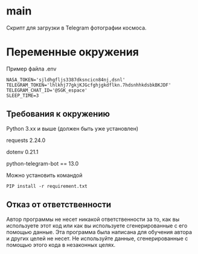 # main
Скрипт для загрузки в Telegram фотографии космоса.

# Переменные окружения
Пример файла .env
``` 
NASA_TOKEN='sjldhgfljs3387dksncicn84nj,dsnl'
TELEGRAM_TOKEN='lhlkhj77gkjKJGcfghjgkdflkn.7hdsnhhkdsbkBKJDF'
TELEGRAM_CHAT_ID='@SGK_espace'
SLEEP_TIME=3
```

## Требования к окружению

Python 3.xx и выше (должен быть уже установлен)

requests 2.24.0

dotenv 0.21.1

python-telegram-bot == 13.0

Можно установить командой  
``` 
PIP install -r requirement.txt
```

## Отказ от ответственности

Автор программы не несет никакой ответственности за то, как вы используете этот код или как вы используете сгенерированные с его помощью данные. Эта программа была написана для обучения автора и других целей не несет. Не используйте данные, сгенерированные с помощью этого кода в незаконных целях.
